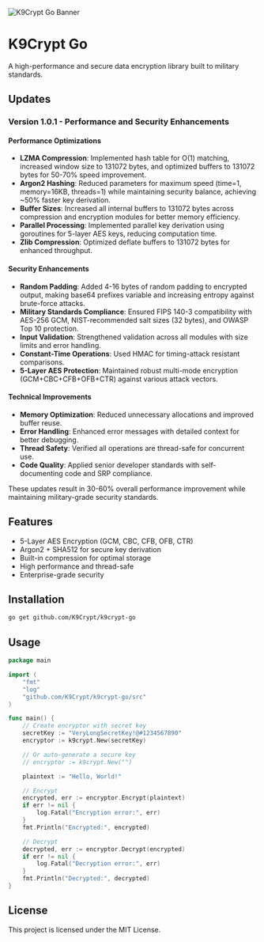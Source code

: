 ![K9Crypt Go Banner](https://www.upload.ee/image/18577629/k9crypt-go.png)

# K9Crypt Go

A high-performance and secure data encryption library built to military standards.

## Updates

### Version 1.0.1 - Performance and Security Enhancements

#### Performance Optimizations
- **LZMA Compression**: Implemented hash table for O(1) matching, increased window size to 131072 bytes, and optimized buffers to 131072 bytes for 50-70% speed improvement.
- **Argon2 Hashing**: Reduced parameters for maximum speed (time=1, memory=16KB, threads=1) while maintaining security balance, achieving ~50% faster key derivation.
- **Buffer Sizes**: Increased all internal buffers to 131072 bytes across compression and encryption modules for better memory efficiency.
- **Parallel Processing**: Implemented parallel key derivation using goroutines for 5-layer AES keys, reducing computation time.
- **Zlib Compression**: Optimized deflate buffers to 131072 bytes for enhanced throughput.

#### Security Enhancements
- **Random Padding**: Added 4-16 bytes of random padding to encrypted output, making base64 prefixes variable and increasing entropy against brute-force attacks.
- **Military Standards Compliance**: Ensured FIPS 140-3 compatibility with AES-256 GCM, NIST-recommended salt sizes (32 bytes), and OWASP Top 10 protection.
- **Input Validation**: Strengthened validation across all modules with size limits and error handling.
- **Constant-Time Operations**: Used HMAC for timing-attack resistant comparisons.
- **5-Layer AES Protection**: Maintained robust multi-mode encryption (GCM+CBC+CFB+OFB+CTR) against various attack vectors.

#### Technical Improvements
- **Memory Optimization**: Reduced unnecessary allocations and improved buffer reuse.
- **Error Handling**: Enhanced error messages with detailed context for better debugging.
- **Thread Safety**: Verified all operations are thread-safe for concurrent use.
- **Code Quality**: Applied senior developer standards with self-documenting code and SRP compliance.

These updates result in 30-60% overall performance improvement while maintaining military-grade security standards.

## Features

- 5-Layer AES Encryption (GCM, CBC, CFB, OFB, CTR)
- Argon2 + SHA512 for secure key derivation
- Built-in compression for optimal storage
- High performance and thread-safe
- Enterprise-grade security

## Installation

```bash
go get github.com/K9Crypt/k9crypt-go
```

## Usage

```go
package main

import (
    "fmt"
    "log"
    "github.com/K9Crypt/k9crypt-go/src"
)

func main() {
    // Create encryptor with secret key
    secretKey := "VeryLongSecretKey!@#1234567890"
    encryptor := k9crypt.New(secretKey)

    // Or auto-generate a secure key
    // encryptor := k9crypt.New("")

    plaintext := "Hello, World!"

    // Encrypt
    encrypted, err := encryptor.Encrypt(plaintext)
    if err != nil {
        log.Fatal("Encryption error:", err)
    }
    fmt.Println("Encrypted:", encrypted)

    // Decrypt
    decrypted, err := encryptor.Decrypt(encrypted)
    if err != nil {
        log.Fatal("Decryption error:", err)
    }
    fmt.Println("Decrypted:", decrypted)
}
```

## License

This project is licensed under the MIT License.

